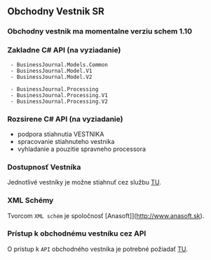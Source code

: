 ## Obchodny Vestnik SR

### Obchodny vestnik ma momentalne verziu schem 1.10

### Zakladne C# API (na vyziadanie)
```
 - BusinessJournal.Models.Common
 - BusinessJournal.Model.V1
 - BusinessJournal.Model.V2
 
 - BusinessJournal.Processing
 - BusinessJournal.Processing.V1
 - BusinessJournal.Processing.V2
```

### Rozsirene C# API (na vyziadanie)
 - podpora stiahnutia VESTNIKA
 - spracovanie stiahnuteho vestnika
 - vyhladanie a pouzitie spravneho processora

### Dostupnosť Vestníka
Jednotlivé vestníky je možne stiahnuť cez službu [TU](https://www.justice.gov.sk/PortalApp/Ws/PodanieExport.asmx).

### XML Schémy
Tvorcom ```XML schém``` je spoločnosť [Anasoft]](http://www.anasoft.sk).

### Prístup k obchodnému vestníku cez API
O prístup k ```API``` obchodného vestníka je potrebné požiadať [TU](https://www.justice.gov.sk/ObchodnyVestnik/Stranky/Strukturovane-udaje.aspx).
